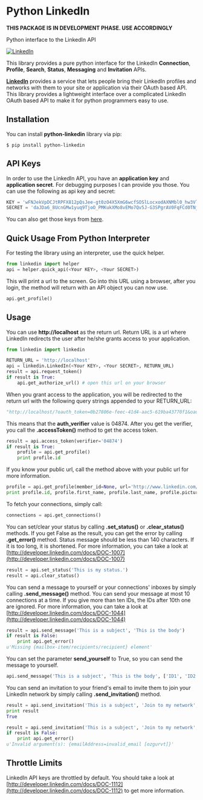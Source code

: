 # Python LinkedIn


**THIS PACKAGE IS IN DEVELOPMENT PHASE. USE ACCORDINGLY**

Python interface to the LinkedIn API

[![LinkedIn](http://developer.linkedin.com/sites/default/files/LinkedIn_Logo60px.png)](http://developer.linkedin.com)

This library provides a pure python interface for the LinkedIn **Connection**, **Profile**, **Search**, **Status**, **Messaging** and **Invitation** APIs.

[**LinkedIn**](http://developer.linkedin.com) provides a service that lets people bring their LinkedIn profiles and networks with them to your site or application via their OAuth based API. This library provides a lightweight interface over a complicated LinkedIn OAuth based API to make it for python programmers easy to use.

## Installation

You can install **python-linkedin** library via pip:

    $ pip install python-linkedin

## API Keys

In order to use the LinkedIn API, you have an **application key** and **application secret**. For debugging purposes I can provide you those. You can use the following as api key and secret:

```python
KEY = 'wFNJekVpDCJtRPFX812pQsJee-gt0zO4X5XmG6wcfSOSlLocxodAXNMbl0_hw3Vl'
SECRET = 'daJDa6_8UcnGMw1yuq9TjoO_PMKukXMo8vEMo7Qv5J-G3SPgrAV0FqFCd0TNjQyG'
```

You can also get those keys from [here](http://developer.linkedin.com/rest).


## Quick Usage From Python Interpreter

For testing the library using an interpreter, use the quick helper.

```python
from linkedin import helper
api = helper.quick_api(<Your KEY>, <Your SECRET>)
```

This will print a url to the screen. Go into this URL using a browser, after you login, the method will return with an API object you can now use.

```python
api.get_profile()
```

## Usage

You can use **http://localhost** as the return url. Return URL is a url where LinkedIn redirects the user after he/she grants access to your application.

```python
from linkedin import linkedin

RETURN_URL = 'http://localhost'
api = linkedin.LinkedIn(<Your KEY>, <Your SECRET>, RETURN_URL)
result = api.request_token()
if result is True:
    api.get_authorize_url() # open this url on your browser
```

When you grant access to the application, you will be redirected to the return url with the following query strings appended to your RETURN_URL:

```python
"http://localhost/?oauth_token=0b27806e-feec-41d4-aac5-619ba43770f1&oauth_verifier=04874"
```

This means that the **auth_verifier** value is 04874. After you get the verifier, you call the **.accessToken()** method to get the access token.

```python
result = api.access_token(verifier='04874')
if result is True:
    profile = api.get_profile()
    print profile.id
```

If you know your public url, call the method above with your public url for more information.

```python
profile = api.get_profile(member_id=None, url='http://www.linkedin.com/in/ozgurv')
print profile.id, profile.first_name, profile.last_name, profile.picture_url
```

To fetch your connections, simply call:

```python
connections = api.get_connections()
```

You can set/clear your status by calling **.set_status()** or **.clear_status()** methods. If you get False as the result, you can get the error by calling **.get_error()** method. Status message should be less than 140 characters. If it is too long, it is shortened. For more information, you can take a look at [http://developer.linkedin.com/docs/DOC-1007](http://developer.linkedin.com/docs/DOC-1007)

```python
result = api.set_status('This is my status.')
result = api.clear_status()
```

You can send a message to yourself or your connections' inboxes by simply calling **.send_message()** method. You can send your message at most 10 connections at a time. If you give more than ten IDs, the IDs after 10th one are ignored. For more information, you can take a look at [http://developer.linkedin.com/docs/DOC-1044](http://developer.linkedin.com/docs/DOC-1044)

```python
result = api.send_message('This is a subject', 'This is the body')
if result is False:
    print api.get_error()
u'Missing {mailbox-item/recipients/recipient} element'
```

You can set the parameter **send_yourself** to True, so you can send the message to yourself.

```python
api.send_message('This is a subject', 'This is the body', ['ID1', 'ID2', 'ID3'], send_yourself=True)
```

You can send an invitation to your friend's email to invite them to join your LinkedIn network by simply calling **.send_invitation()** method.

```python
result = api.send_invitation('This is a subject', 'Join to my network', 'ozgurvt@gmail.com', 'Ozgur', 'Vatansever')
print result
True

result = api.send_invitation('This is a subject', 'Join to my network', 'ozgurvt', 'Ozgur', 'Vatansever')
if result is False:
    print api.get_error()
u'Invalid argument(s): {emailAddress=invalid_email [ozgurvt]}'
```

## Throttle Limits

LinkedIn API keys are throttled by default. You should take a look at [http://developer.linkedin.com/docs/DOC-1112](http://developer.linkedin.com/docs/DOC-1112) to get more information.